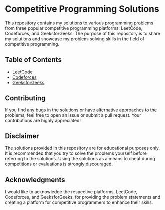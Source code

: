 # Competitive Programming Solutions

This repository contains my solutions to various programming problems from three popular competitive programming platforms: LeetCode, Codeforces, and GeeksforGeeks. The purpose of this repository is to share my solutions and showcase my problem-solving skills in the field of competitive programming.

## Table of Contents

- [LeetCode](https://leetcode.com/)
- [Codeforces](https://codeforces.com/)
- [GeeksforGeeks](https://www.geeksforgeeks.org/)

## Contributing

If you find any bugs in the solutions or have alternative approaches to the problems, feel free to open an issue or submit a pull request. Your contributions are highly appreciated!

## Disclaimer

The solutions provided in this repository are for educational purposes only. It is recommended that you try to solve the problems yourself before referring to the solutions. Using the solutions as a means to cheat during competitions or evaluations is strongly discouraged.

## Acknowledgments

I would like to acknowledge the respective platforms, LeetCode, Codeforces, and GeeksforGeeks, for providing the problem statements and creating a platform for competitive programmers to enhance their skills.
